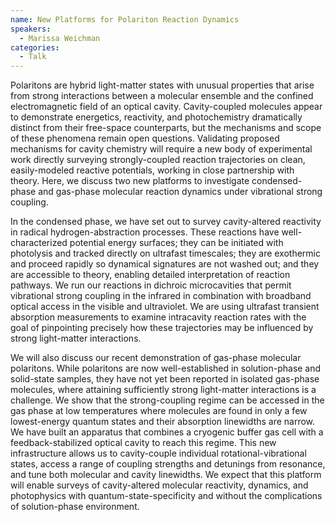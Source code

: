 ```yaml
---
name: New Platforms for Polariton Reaction Dynamics
speakers:
  - Marissa Weichman
categories:
  - Talk
---
```

Polaritons are hybrid light-matter states with unusual properties that arise from strong interactions between a molecular ensemble and the confined electromagnetic field of an optical cavity. Cavity-coupled molecules appear to demonstrate energetics, reactivity, and photochemistry dramatically distinct from their free-space counterparts, but the mechanisms and scope of these phenomena remain open questions. Validating proposed mechanisms for cavity chemistry will require a new body of experimental work directly surveying strongly-coupled reaction trajectories on clean, easily-modeled reactive potentials, working in close partnership with theory. Here, we discuss two new platforms to investigate condensed-phase and gas-phase molecular reaction dynamics under vibrational strong coupling.

In the condensed phase, we have set out to survey cavity-altered reactivity in radical hydrogen-abstraction processes. These reactions have well-characterized potential energy surfaces; they can be initiated with photolysis and tracked directly on ultrafast timescales; they are exothermic and proceed rapidly so dynamical signatures are not washed out; and they are accessible to theory, enabling detailed interpretation of reaction pathways. We run our reactions in dichroic microcavities that permit vibrational strong coupling in the infrared in combination with broadband optical access in the visible and ultraviolet. We are using ultrafast transient absorption measurements to examine intracavity reaction rates with the goal of pinpointing precisely how these trajectories may be influenced by strong light-matter interactions.

We will also discuss our recent demonstration of gas-phase molecular polaritons. While polaritons are now well-established in solution-phase and solid-state samples, they have not yet been reported in isolated gas-phase molecules, where attaining sufficiently strong light-matter interactions is a challenge. We show that the strong-coupling regime can be accessed in the gas phase at low temperatures where molecules are found in only a few lowest-energy quantum states and their absorption linewidths are narrow. We have built an apparatus that combines a cryogenic buffer gas cell with a feedback-stabilized optical cavity to reach this regime. This new infrastructure allows us to cavity-couple individual rotational-vibrational states, access a range of coupling strengths and detunings from resonance, and tune both molecular and cavity linewidths. We expect that this platform will enable surveys of cavity-altered molecular reactivity, dynamics, and photophysics with quantum-state-specificity and without the complications of solution-phase environment.

